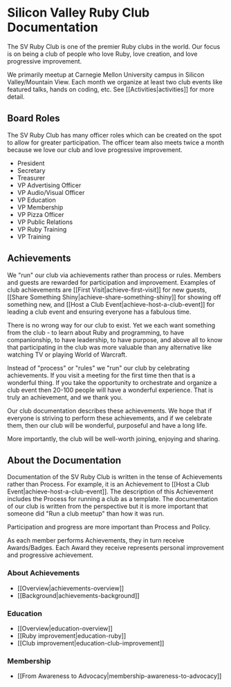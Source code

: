 # Silicon Valley Ruby Club Documentation

The SV Ruby Club is one of the premier Ruby clubs in the world. Our focus is on being a club of people who love Ruby, love creation, and love progressive improvement.

We primarily meetup at Carnegie Mellon University campus in Silicon Valley/Mountain View. Each month we organize at least two club events like featured talks, hands on coding, etc. See [[Activities|activities]] for more detail.

## Board Roles
The SV Ruby Club has many officer roles which can be created on the spot to allow for greater participation. The officer team also meets twice a month because we love our club and love progressive improvement.

* President
* Secretary
* Treasurer
* VP Advertising Officer
* VP Audio/Visual Officer
* VP Education
* VP Membership
* VP Pizza Officer
* VP Public Relations
* VP Ruby Training
* VP Training

## Achievements
We "run" our club via achievements rather than process or rules. Members and guests are rewarded for participation and improvement. Examples of club achievements are [[First Visit|achieve-first-visit]] for new guests, [[Share Something Shiny|achieve-share-something-shiny]] for showing off something new, and [[Host a Club Event|achieve-host-a-club-event]] for leading a club event and ensuring everyone has a fabulous time.

There is no wrong way for our club to exist. Yet we each want something from the club - to learn about Ruby and programming, to have companionship, to have leadership, to have purpose, and above all to know that participating in the club was more valuable than any alternative like watching TV or playing World of Warcraft.

Instead of "process" or "rules" we "run" our club by celebrating achievements. If you visit a meeting for the first time then that is a wonderful thing. If you take the opportunity to orchestrate and organize a club event then 20-100 people will have a wonderful experience. That is truly an achievement, and we thank you.

Our club documentation describes these achievements. We hope that if everyone is striving to perform these achievements, and if we celebrate them, then our club will be wonderful, purposeful and have a long life. 

More importantly, the club will be well-worth joining, enjoying and sharing.

## About the Documentation

Documentation of the SV Ruby Club is written in the tense of Achievements rather than Process. For example, it is an Achievement to [[Host a Club Event|achieve-host-a-club-event]]. The description of this Achievement includes the Process for running a club as a template. The documentation of our club is written from the perspective but it is more important that someone did "Run a club meetup" than how it was run.

Participation and progress are more important than Process and Policy.

As each member performs Achievements, they in turn receive Awards/Badges. Each Award they receive represents personal improvement and progressive achievement.

### About Achievements

* [[Overview|achievements-overview]]
* [[Background|achievements-background]]

### Education

* [[Overview|education-overview]]
* [[Ruby improvement|education-ruby]]
* [[Club improvement|education-club-improvement]]

### Membership

* [[From Awareness to Advocacy|membership-awareness-to-advocacy]]
